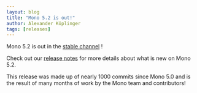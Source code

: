 ```yaml
---
layout: blog
title: "Mono 5.2 is out!"
author: Alexander Köplinger
tags: [releases]
---
```


Mono 5.2 is out in the [stable channel](/download/) !

Check out our [release notes](/docs/about-mono/releases/5.2.0/)
for more details about what is new on Mono 5.2.

This release was made up of nearly 1000 commits since Mono 5.0 and is the result
of many months of work by the Mono team and contributors!
